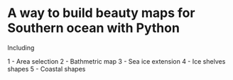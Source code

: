 # A way to build beauty maps for Southern ocean with Python

Including 

1 - Area selection
2 - Bathmetric map
3 - Sea ice extension
4 - Ice shelves shapes
5 - Coastal shapes
